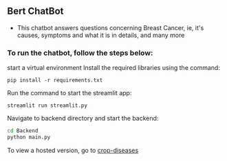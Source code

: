 ## Bert ChatBot
- This chatbot answers questions concerning Breast Cancer, ie, it's causes, symptoms and what it is in details, and many more

### To run the chatbot, follow the steps below:
 
start a virtual environment
Install the required libraries using the command:
```
pip install -r requirements.txt
```
Run the command to start the streamlit app:
```
streamlit run streamlit.py
```

Navigate to backend directory and start the backend:
```bash 
cd Backend
python main.py
```

To view a hosted version, go to [crop-diseases](https://crop-diseases.streamlit.app/)
